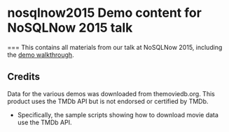 # nosqlnow2015 Demo content for NoSQLNow 2015 talk
===
This contains all materials from our talk at NoSQLNow 2015, including the [demo walkthrough](demowalkthrough.md).

## Credits
Data for the various demos was downloaded from themoviedb.org.
This product uses the TMDb API but is not endorsed or certified by TMDb.
* Specifically, the sample scripts showing how to download movie data use the TMDb API.
